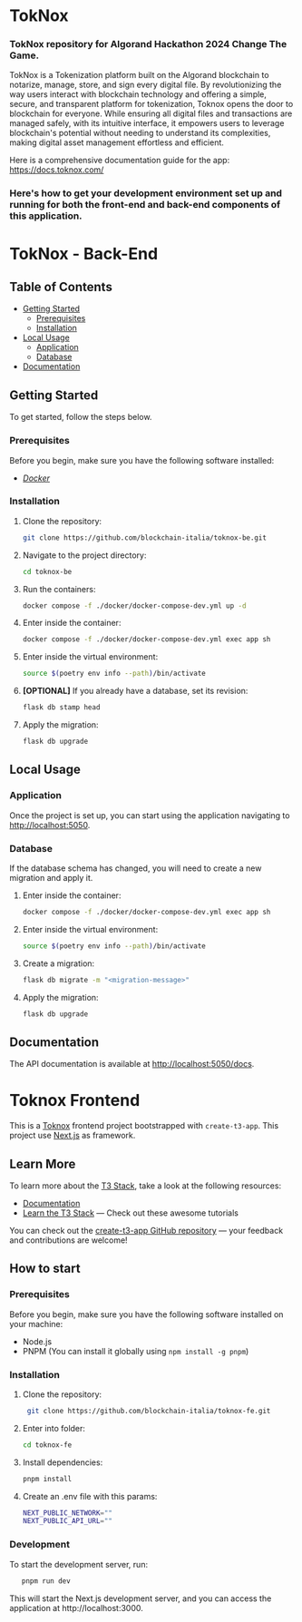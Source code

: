 # TokNox
### TokNox repository for Algorand Hackathon 2024 Change The Game.

TokNox is a Tokenization platform built on the Algorand blockchain to notarize, manage, store, and sign every digital file. By revolutionizing the way users interact with blockchain technology and offering a simple, secure, and transparent platform for tokenization, Toknox opens the door to blockchain for everyone. While ensuring all digital files and transactions are managed safely, with its intuitive interface, it empowers users to leverage blockchain's potential without needing to understand its complexities, making digital asset management effortless and efficient.

Here is a comprehensive documentation guide for the app: https://docs.toknox.com/

### Here's how to get your development environment set up and running for both the front-end and back-end components of this application.

# TokNox - Back-End

## Table of Contents

- [Getting Started](#getting-started)
  - [Prerequisites](#prerequisites)
  - [Installation](#installation)
- [Local Usage](#local-usage)
  - [Application](#application)
  - [Database](#database)
- [Documentation](#documentation)

## Getting Started

To get started, follow the steps below.

### Prerequisites

Before you begin, make sure you have the following software installed:

- [_Docker_](https://docs.docker.com/get-docker/)

### Installation

1. Clone the repository:

   ```bash
   git clone https://github.com/blockchain-italia/toknox-be.git

2. Navigate to the project directory:

   ```bash
   cd toknox-be
   
3. Run the containers:

   ```bash
   docker compose -f ./docker/docker-compose-dev.yml up -d
   
4. Enter inside the container:

   ```bash
   docker compose -f ./docker/docker-compose-dev.yml exec app sh
   
5. Enter inside the virtual environment:

   ```bash
   source $(poetry env info --path)/bin/activate
   
6. **[OPTIONAL]** If you already have a database, set its revision:

    ```bash
    flask db stamp head

7. Apply the migration:

    ```bash
    flask db upgrade

## Local Usage

### Application

Once the project is set up, you can start using the application navigating to [http://localhost:5050](http://localhost:5000).

### Database

If the database schema has changed, you will need to create a new migration and apply it.

1. Enter inside the container:

   ```bash
   docker compose -f ./docker/docker-compose-dev.yml exec app sh

2. Enter inside the virtual environment:

   ```bash
   source $(poetry env info --path)/bin/activate

3. Create a migration:

   ```bash
   flask db migrate -m "<migration-message>"

4. Apply the migration:

   ```bash
   flask db upgrade
   
## Documentation

The API documentation is available at [http://localhost:5050/docs](http://localhost:5000/docs).



# Toknox Frontend

This is a [Toknox](https://toknox.com//) frontend project bootstrapped with `create-t3-app`.
This project use [Next.js](https://nextjs.org) as framework.


## Learn More

To learn more about the [T3 Stack](https://create.t3.gg/), take a look at the following resources:

- [Documentation](https://create.t3.gg/)
- [Learn the T3 Stack](https://create.t3.gg/en/faq#what-learning-resources-are-currently-available) — Check out these awesome tutorials

You can check out the [create-t3-app GitHub repository](https://github.com/t3-oss/create-t3-app) — your feedback and contributions are welcome!


## How to start

### Prerequisites

Before you begin, make sure you have the following software installed on your machine:

- Node.js
- PNPM (You can install it globally using `npm install -g pnpm`)

### Installation

1. Clone the repository:

   ```bash
    git clone https://github.com/blockchain-italia/toknox-fe.git
   ``` 
2. Enter into folder:

    ```bash
    cd toknox-fe
   ``` 
3. Install dependencies:

    ```bash
    pnpm install
   ``` 
4. Create an .env file with this params:

    ```bash
    NEXT_PUBLIC_NETWORK=""
    NEXT_PUBLIC_API_URL=""
   ``` 




### Development

To start the development server, run:
```bash
   pnpm run dev
   ``` 
This will start the Next.js development server, and you can access the application at http://localhost:3000.   

